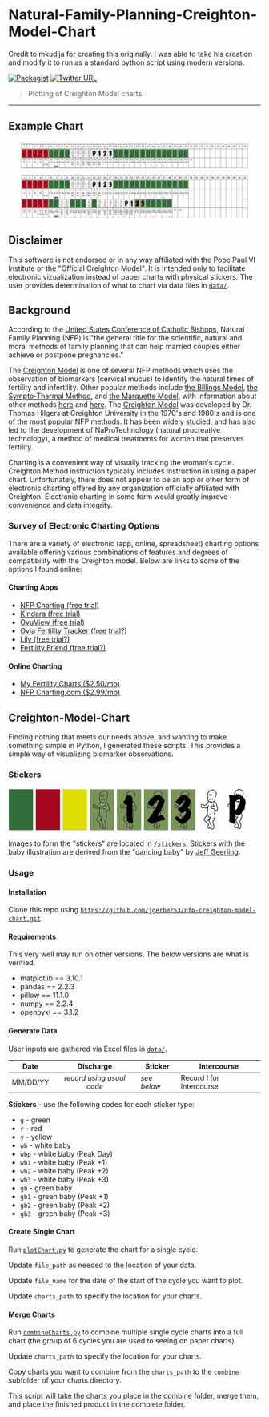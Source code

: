 # Natural-Family-Planning-Creighton-Model-Chart
Credit to mkudija for creating this originally.  I was able to take his creation and modify it to run as a standard python script using modern versions.

[![Packagist](https://img.shields.io/packagist/l/doctrine/orm.svg?maxAge=2592000)](https://github.com/mkudija/Creighton-Model-Chart/blob/master/LICENSE)
[![Twitter URL](https://img.shields.io/twitter/url/http/shields.io.svg?style=social&maxAge=2592000)](https://twitter.com/mkudija)

> Plotting of Creighton Model charts.

---

## Example Chart
![Example](https://github.com/jgerber53/nfp-creighton-model-chart/blob/main/charts/example_month_1.png)
![Example Combined](https://github.com/jgerber53/nfp-creighton-model-chart/blob/main/charts/complete/example_month_1_to_example_month_2.png)

## Disclaimer
This software is not endorsed or in any way affiliated with the Pope Paul VI Institute or the "Official Creighton Model". It is intended only to facilitate electronic vizualization instead of paper charts with physical stickers. The user provides determination of what to chart via data files in [`data/`](https://github.com/jgerber53/nfp-creighton-model-chart/tree/main/data). 

## Background
According to the [United States Conference of Catholic Bishops](http://www.usccb.org/issues-and-action/marriage-and-family/natural-family-planning/what-is-nfp/), Natural Family Planning (NFP) is "the general title for the scientific, natural and moral methods of family planning that can help married couples either achieve or postpone pregnancies."

The [Creighton Model](http://www.creightonmodel.com) is one of several NFP methods which uses the observation of biomarkers (cervical mucus) to identify the natural times of fertility and infertility. Other popular methods include [the Billings Model](http://www.woomb.org/), [the Sympto-Thermal Method](https://sympto.org/data/manual_en_sympto.pdf), and [the Marquette Model](https://www.google.com/url?sa=t&source=web&rct=j&opi=89978449&url=https://www.marquette.edu/nursing/institute-natural-family-planning/model.php&ved=2ahUKEwicldq49LeMAxX7OjQIHZJPHyYQFnoECBUQAQ&usg=AOvVaw3K0vL5LtMjgsWN_18DftTG/), with information about other methods [here](http://www.usccb.org/issues-and-action/marriage-and-family/natural-family-planning/what-is-nfp/methods.cfm) and [here](http://verilymag.com/2016/12/how-to-chart-your-cycle-creighton-billings-two-day-sympto-thermal-marquette-lactational). The [Creighton Model](http://www.unleashingthepower.info/PDFs/IA_IntroCrMS.pdf) was developed by Dr. Thomas Hilgers at Creighton University in the 1970's and 1980's and is one of the most popular NFP methods. It has been widely studied, and has also led to the development of NaProTechnology (natural procreative technology), a method of medical treatments for women that preserves fertility.

Charting is a convenient way of visually tracking the woman's cycle. Creighton Method instruction typically includes instruction in using a paper chart. Unfortunately, there does not appear to be an app or other form of electronic charting offered by any organization officially affiliated with Creighton. Electronic charting in some form would greatly improve convenience and data integrity.

### Survey of Electronic Charting Options
There are a variety of electronic (app, online, spreadsheet) charting options available offering various combinations of features and degrees of compatibility with the Creighton model. Below are links to some of the options I found online:

#### Charting Apps
* [NFP Charting (free trial)](https://itunes.apple.com/us/app/nfp-charting/id300767738?mt=8)
* [Kindara (free trial)](https://www.kindara.com/)
* [OvuView (free trial)](https://play.google.com/store/apps/details?id=com.sleekbit.ovuview&hl=en)
* [Ovia Fertility Tracker (free trial?)](https://itunes.apple.com/us/app/ovia-fertility-tracker-ovulation-calculator/id570244389?mt=8)
* [Lily (free trial?)](http://whimsicallily.com/lily/appstore.php)
* [Fertility Friend (free trial?)](https://itunes.apple.com/app/apple-store/id443919067?mt=8)

#### Online Charting
* [My Fertility Charts ($2.50/mo)](http://www.myfertilitycharts.com/)
* [NFP Charting.com ($2.99/mo)](https://www.nfpcharting.com/index.php)

## Creighton-Model-Chart
Finding nothing that meets our needs above, and wanting to make something simple in Python, I generated these scripts. This provides a simple way of visualizing biomarker observations.

### Stickers
<img src="https://github.com/jgerber53/nfp-creighton-model-chart/blob/main/stickers/g.png" width="50"/> <img src="https://github.com/jgerber53/nfp-creighton-model-chart/blob/main/stickers/r.png" width="50"/> <img src="https://github.com/jgerber53/nfp-creighton-model-chart/blob/main/stickers/y.png" width="50"/> <img src="https://github.com/jgerber53/nfp-creighton-model-chart/blob/main/stickers/gb.png" width="50"/> <img src="https://github.com/jgerber53/nfp-creighton-model-chart/blob/main/stickers/gb1.png" width="50"/> <img src="https://github.com/jgerber53/nfp-creighton-model-chart/blob/main/stickers/gb2.png" width="50"/> <img src="https://github.com/jgerber53/nfp-creighton-model-chart/blob/main/stickers/gb3.png" width="50"/> <img src="https://github.com/jgerber53/nfp-creighton-model-chart/blob/main/stickers/wb.png" width="50"/> <img src="https://github.com/jgerber53/nfp-creighton-model-chart/blob/main/stickers/wbp.png" width="50"/>

Images to form the "stickers" are located in [`/stickers`](https://github.com/jgerber53/nfp-creighton-model-chart/tree/main/stickers). Stickers with the baby illustration are derived from the "dancing baby" by [Jeff Geerling](https://www.jeffgeerling.com/blog/2010/dancing-baby-illustration). 

### Usage

#### Installation
Clone this repo using [`https://github.com/jgerber53/nfp-creighton-model-chart.git`](https://github.com/jgerber53/nfp-creighton-model-chart.git).

#### Requirements
This very well may run on other versions.  The below versions are what is verified.

- matplotlib == 3.10.1
- pandas == 2.2.3
- pillow == 11.1.0
- numpy == 2.2.4
- openpyxl == 3.1.2

#### Generate Data
User inputs are gathered via Excel files in [`data/`](https://github.com/jgerber53/nfp-creighton-model-chart/tree/main/data). 

| Date          | Discharge     | Sticker  | Intercourse  | 
| ------------- |:-------------:| -------- | ------------ |
| MM/DD/YY      | *record using usual code* | *see below* | Record **I** for Intercourse | 

**Stickers** - use the following codes for each sticker type:
- `g` - green
- `r` - red
- `y` - yellow
- `wb` - white baby
- `wbp` - white baby (Peak Day)
- `wb1` - white baby (Peak +1)
- `wb2` - white baby (Peak +2)
- `wb3` - white baby (Peak +3)
- `gb` - green baby 
- `gb1` - green baby (Peak +1)
- `gb2` - green baby (Peak +2)
- `gb3` - green baby (Peak +3)


#### Create Single Chart
Run [`plotChart.py`](https://github.com/jgerber53/nfp-creighton-model-chart/blob/main/plotChart.py) to generate the chart for a single cycle.

Update `file_path` as needed to the location of your data. 

Update `file_name` for the date of the start of the cycle you want to plot. 

Update `charts_path` to specify the location for your charts.

#### Merge Charts
Run [`combineCharts.py`](https://github.com/jgerber53/nfp-creighton-model-chart/blob/main/combineCharts.py) to combine multiple single cycle charts into a full chart (the group of 6 cycles you are used to seeing on paper charts). 

Update `charts_path` to specify the location for your charts.

Copy charts you want to combine from the `charts_path` to the `combine` subfolder of your charts directory.

This script will take the charts you place in the combine folder, merge them, and place the finished product in the complete folder.